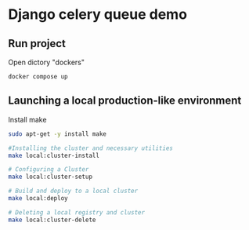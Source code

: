 # Django celery queue demo

## Run project

Open dictory "dockers"

```shell
docker compose up
```

## Launching a local production-like environment

Install make

```bash
sudo apt-get -y install make
```

```bash
#Installing the cluster and necessary utilities
make local:cluster-install
```

```bash
# Configuring a Cluster
make local:cluster-setup
```

```bash
# Build and deploy to a local cluster
make local:deploy
```

```bash
# Deleting a local registry and cluster
make local:cluster-delete
```